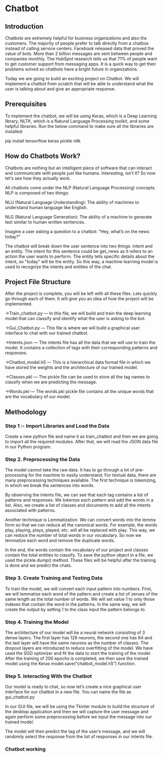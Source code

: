 # Chatbot

## Introduction
Chatbots are extremely helpful for business organizations and also the customers. The majority of people prefer to talk directly from a chatbox instead of calling service centers. Facebook released data that proved the value of bots. More than 2 billion messages are sent between people and companies monthly. The HubSpot research tells us that 71% of people want to get customer support from messaging apps. It is a quick way to get their problems solved so chatbots have a bright future in organizations.

Today we are going to build an exciting project on Chatbot. We will implement a chatbot from scratch that will be able to understand what the user is talking about and give an appropriate response.

## Prerequisites
To implement the chatbot, we will be using Keras, which is a Deep Learning library, NLTK, which is a Natural Language Processing toolkit, and some helpful libraries. Run the below command to make sure all the libraries are installed:

pip install tensorflow keras pickle nltk

## How do Chatbots Work?
Chatbots are nothing but an intelligent piece of software that can interact and communicate with people just like humans. Interesting, isn’t it? So now let's see how they actually work.

All chatbots come under the NLP (Natural Language Processing) concepts. NLP is composed of two things:

NLU (Natural Language Understanding): The ability of machines to understand human language like English.

NLG (Natural Language Generation): The ability of a machine to generate text similar to human written sentences.

Imagine a user asking a question to a chatbot: “Hey, what’s on the news today?”

The chatbot will break down the user sentence into two things: intent and an entity. The intent for this sentence could be get_news as it refers to an action the user wants to perform. The entity tells specific details about the intent, so "today" will be the entity. So this way, a machine learning model is used to recognize the intents and entities of the chat.

## Project File Structure
After the project is complete, you will be left with all these files. Lets quickly go through each of them. It will give you an idea of how the project will be implemented.

->Train_chatbot.py — In this file, we will build and train the deep learning model that can classify and identify what the user is asking to the bot.

->Gui_Chatbot.py — This file is where we will build a graphical user interface to chat with our trained chatbot.

->Intents.json — The intents file has all the data that we will use to train the model. It contains a collection of tags with their corresponding patterns and responses.

->Chatbot_model.h5 — This is a hierarchical data format file in which we have stored the weights and the architecture of our trained model.

->Classes.pkl — The pickle file can be used to store all the tag names to classify when we are predicting the message.

->Words.pkl — The words.pkl pickle file contains all the unique words that are the vocabulary of our model.

## Methodology

### Step 1 :- Import Libraries and Load the Data
Create a new python file and name it as train_chatbot and then we are going to import all the required modules. After that, we will read the JSON data file in our Python program.

### Step 2. Preprocessing the Data
The model cannot take the raw data. It has to go through a lot of pre-processing for the machine to easily understand. For textual data, there are many preprocessing techniques available. The first technique is tokenizing, in which we break the sentences into words.

By observing the intents file, we can see that each tag contains a list of patterns and responses. We tokenize each pattern and add the words in a list. Also, we create a list of classes and documents to add all the intents associated with patterns.

Another technique is Lemmatization. We can convert words into the lemma form so that we can reduce all the canonical words. For example, the words play, playing, plays, played, etc. will all be replaced with play. This way, we can reduce the number of total words in our vocabulary. So now we lemmatize each word and remove the duplicate words.

In the end, the words contain the vocabulary of our project and classes contain the total entities to classify. To save the python object in a file, we used the pickle.dump() method. These files will be helpful after the training is done and we predict the chats.

### Step 3. Create Training and Testing Data

To train the model, we will convert each input pattern into numbers. First, we will lemmatize each word of the pattern and create a list of zeroes of the same length as the total number of words. We will set value 1 to only those indexes that contain the word in the patterns. In the same way, we will create the output by setting 1 to the class input the pattern belongs to.

### Step 4. Training the Model
The architecture of our model will be a neural network consisting of 3 dense layers. The first layer has 128 neurons, the second one has 64 and the last layer will have the same neurons as the number of classes. The dropout layers are introduced to reduce overfitting of the model. We have used the SGD optimizer and fit the data to start the training of the model. After the training of 200 epochs is completed, we then save the trained model using the Keras model.save(“chatbot_model.h5”) function.

### Step 5. Interacting With the Chatbot
Our model is ready to chat, so now let’s create a nice graphical user interface for our chatbot in a new file. You can name the file as gui_chatbot.py

In our GUI file, we will be using the Tkinter module to build the structure of the desktop application and then we will capture the user message and again perform some preprocessing before we input the message into our trained model.

The model will then predict the tag of the user’s message, and we will randomly select the response from the list of responses in our intents file.

### Chatbot working 



